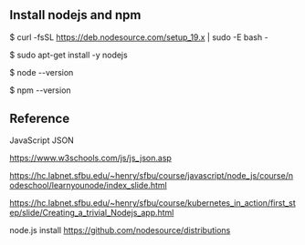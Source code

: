 # 

## Install nodejs and npm

$ curl -fsSL https://deb.nodesource.com/setup_19.x | sudo -E bash -

$ sudo apt-get install -y nodejs

$ node --version

$ npm --version

## Reference

JavaScript JSON

https://www.w3schools.com/js/js_json.asp

https://hc.labnet.sfbu.edu/~henry/sfbu/course/javascript/node_js/course/nodeschool/learnyounode/index_slide.html

https://hc.labnet.sfbu.edu/~henry/sfbu/course/kubernetes_in_action/first_step/slide/Creating_a_trivial_Nodejs_app.html

node.js install
https://github.com/nodesource/distributions


